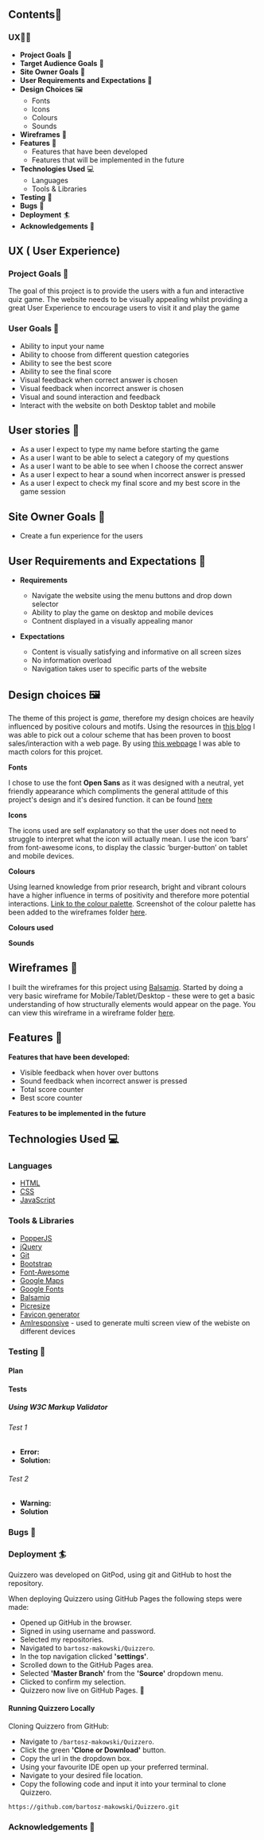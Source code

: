 ## Contents:book:
### UX:superhero_man:	
  * **Project Goals** :jigsaw:	
  * **Target Audience Goals** 	:dart:
  * **Site Owner Goals**  	:dart:
  * **User Requirements and Expectations** 	:dart:
  * **Design Choices** :framed_picture:		
    * Fonts
    * Icons
    * Colours
    * Sounds
  * **Wireframes** :straight_ruler:		
  * **Features** :abacus:	
    * Features that have been developed
    * Features that will be implemented in the future
  * **Technologies Used** :computer:	
    * Languages
    * Tools & Libraries
  * **Testing** :magnet:
  * **Bugs** :mosquito:
  * **Deployment** :surfer:
  * **Acknowledgements** :clap:
  
## UX ( User Experience)
### Project Goals :jigsaw:	
The goal of this project is to provide the users with a fun and interactive quiz game. The website needs to be visually appealing whilst providing a great User Experience to encourage users to visit it and play the game

### User Goals :jigsaw: 
* Ability to input your name
* Ability to choose from different question categories
* Ability to see the best score
* Ability to see the final score
* Visual feedback when correct answer is chosen
* Visual feedback when incorrect answer is chosen
* Visual and sound interaction and feedback
* Interact with the website on both Desktop tablet and mobile

## User stories 	:dart:
* As a user I expect to type my name before starting the game
* As a user I want to be able to select a category of my questions
* As a user I want to be able to see when I choose the correct answer
* As a user I expect to hear a sound when incorrect answer is pressed
* As a user I expect to check my final score and my best score in the game session

## Site Owner Goals	:dart:

* Create a fun experience for the users


## User Requirements and Expectations 	:dart:

* **Requirements**
  * Navigate the website using the menu buttons and drop down selector
  * Ability to play the game on desktop and mobile devices
  * Contnent displayed in a visually appealing manor
  
* **Expectations**
  * Content is visually satisfying and informative on all screen sizes
  * No information overload
  * Navigation takes user to specific parts of the website
  
## Design choices :framed_picture:	
The theme of this project is *game*, therefore my design choices are heavily influenced by positive colours and motifs. Using the resources in [this blog](https://www.crazyegg.com/blog/colors-proven-to-boost-sales/) I was able to pick out a colour scheme that has been proven to boost sales/interaction with a web page. By using [this webpage](https://coolors.co/) I was able to macth colors for this projcet.
  
**Fonts**

I chose to use the font **Open Sans** as it was designed with a neutral, yet friendly appearance which compliments the general attitude of this project's design and it's desired function. it can be found [here](url)

**Icons**

The icons used are self explanatory so that the user does not need to struggle to interpret what the icon will actually mean. I use the icon ‘bars’ from font-awesome icons, to display the classic ‘burger-button’ on tablet and mobile devices.

**Colours**

Using learned knowledge from prior research, bright and vibrant colours have a higher influence in terms of positivity and therefore more potential interactions. [Link to the colour palette](url). Screenshot of the colour palette has been added to the wireframes folder [here](url).

**Colours used**


**Sounds**

## Wireframes :straight_ruler:
I built the wireframes for this project using <a href="https://balsamiq.com/">Balsamiq</a>. Started by doing a very basic wireframe for Mobile/Tablet/Desktop - these were to get a basic understanding of how structurally elements would appear on the page. You can view this wireframe in a wireframe folder [here](url).

## Features :abacus:
**Features that have been developed:**
* Visible feedback when hover over buttons
* Sound feedback when incorrect answer is pressed
* Total score counter
* Best score counter


**Features to be implemented in the future**


## Technologies Used :computer:

### Languages
* [HTML](https://developer.mozilla.org/en-US/docs/Web/HTML)
* [CSS](https://developer.mozilla.org/en-US/docs/Web/CSS)
* [JavaScript](https://www.w3schools.com/js/)

### Tools & Libraries
* [PopperJS](https://popper.js.org/)
* [jQuery](https://jquery.com/)
* [Git](https://git-scm.com/)
* [Bootstrap](https://getbootstrap.com/)
* [Font-Awesome](https://fontawesome.com/icons?d=gallery)
* [Google Maps](https://www.google.com/maps/)
* [Google Fonts](https://fonts.google.com/)
* [Balsamiq](https://balsamiq.com/)
* [Picresize](https://picresize.com/)
* [Favicon generator](https://realfavicongenerator.net/)
* [AmIresponsive](http://ami.responsivedesign.is/) - used to generate multi screen view of the webiste on different devices


### Testing :magnet:

#### Plan


#### Tests
##### Using W3C Markup Validator
###### Test 1
* **Error:** 
* **Solution:** 
###### Test 2
* **Warning:** 
* **Solution** 

### Bugs :mosquito:

### Deployment :surfer:

Quizzero was developed on GitPod, using git and GitHub to host the repository.

When deploying Quizzero using GitHub Pages the following steps were made:

* Opened up GitHub in the browser.
* Signed in using username and password.
* Selected my repositories.
* Navigated to ``bartosz-makowski/Quizzero``.
* In the top navigation clicked **'settings'**.
* Scrolled down to the GitHub Pages area.
* Selected **'Master Branch'** from the **'Source'** dropdown menu.
* Clicked to confirm my selection.
* Quizzero now live on GitHub Pages. :rocket: 

#### Running Quizzero Locally

Cloning Quizzero from GitHub:

* Navigate to ``/bartosz-makowski/Quizzero``.
* Click the green **'Clone or Download'** button.
* Copy the url in the dropdown box.
* Using your favourite IDE open up your preferred terminal.
* Navigate to your desired file location.
* Copy the following code and input it into your terminal to clone Quizzero.
```
https://github.com/bartosz-makowski/Quizzero.git
```
### Acknowledgements :clap:
